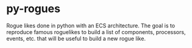 # py-rogues

Rogue likes done in python with an ECS architecture. 
The goal is to reproduce famous roguelikes to build a list of components, processors, events, etc. that will be useful to build a new rogue like.
